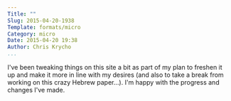 ```yaml
---
Title: ""
Slug: 2015-04-20-1938
Template: formats/micro
Category: micro
Date: 2015-04-20 19:38
Author: Chris Krycho
...
```


I've been tweaking things on this site a bit as part of my plan to freshen it up
and make it more in line with my desires (and also to take a break from working
on this crazy Hebrew paper...). I'm happy with the progress and changes I've
made.
